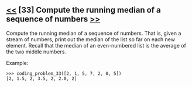 ## [<<](../32) [33] Compute the running median of a sequence of numbers [>>](../34)

Compute the running median of a sequence of numbers. That is, given a stream of numbers, print out the median of
the list so far on each new element. Recall that the median of an even-numbered list is the average of the two
middle numbers.

Example:

    >>> coding_problem_33([2, 1, 5, 7, 2, 0, 5])
    [2, 1.5, 2, 3.5, 2, 2.0, 2]
